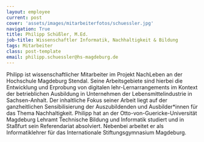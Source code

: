 ```yaml
---
layout: employee
current: post
cover: 'assets/images/mitarbeiterfotos/schuessler.jpg'
navigation: True
title: Philipp Schüßler, M.Ed.
job-title: Wissenschaftler Informatik, Nachhaltigkeit & Bildung
tags: Mitarbeiter
class: post-template
email: philipp.schuessler@hs-magdeburg.de
---
```

  
Philipp ist wissenschaftlicher Mitarbeiter im Projekt NachLeben an der Hochschule Magdeburg Stendal. Seine Arbeitsgebiete sind hierbei die Entwicklung und Erprobung von digitalen lehr-Lernarrangements im Kontext der betrieblichen Ausbildung in Unternehmen der Lebensmittelindustrie in Sachsen-Anhalt. Der inhaltliche Fokus seiner Arbeit liegt auf der ganzheitlichen Sensibilisierung der Auszubildenden und Ausbilder&#x2a;innen für das Thema Nachhaltigkeit. Philipp hat an der Otto-von-Guericke-Universität Magdeburg Lehramt Technische Bildung und Informatik studiert und in Staßfurt sein Referendariat absolviert. Nebenbei arbeitet er als Informatiklehrer für das Internationale Stiftungsgymnasium Magdeburg.